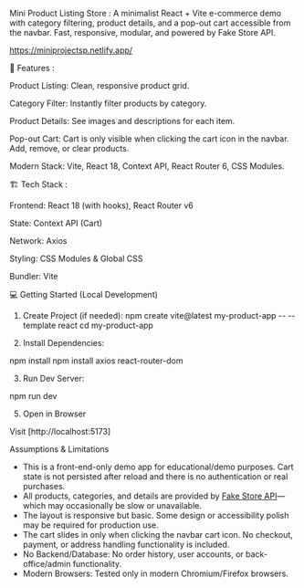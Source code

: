 Mini Product Listing Store :
A minimalist React + Vite e-commerce demo with category filtering, product details, and a pop-out cart accessible from the navbar. Fast, responsive, modular, and powered by Fake Store API.

https://miniprojectsp.netlify.app/

🚀 Features :

Product Listing: Clean, responsive product grid.

Category Filter: Instantly filter products by category.

Product Details: See images and descriptions for each item.

Pop-out Cart: Cart is only visible when clicking the cart icon in the navbar. Add, remove, or clear products.

Modern Stack: Vite, React 18, Context API, React Router 6, CSS Modules.


🏗️ Tech Stack :

Frontend: React 18 (with hooks), React Router v6

State: Context API (Cart)

Network: Axios

Styling: CSS Modules & Global CSS

Bundler: Vite

💻 Getting Started (Local Development)

1. Create Project (if needed):
npm create vite@latest my-product-app -- --template react
cd my-product-app

2. Install Dependencies:

npm install
npm install axios react-router-dom

3. Run Dev Server:

npm run dev

5. Open in Browser

Visit [http://localhost:5173]


Assumptions & Limitations

- This is a front-end-only demo app for educational/demo purposes. Cart state is not persisted after reload and there is no authentication or real purchases.
- All products, categories, and details are provided by [Fake Store API](https://fakestoreapi.com/)—which may occasionally be slow or unavailable.
- The layout is responsive but basic. Some design or accessibility polish may be required for production use.
- The cart slides in only when clicking the navbar cart icon. No checkout, payment, or address handling functionality is included.
- No Backend/Database: No order history, user accounts, or back-office/admin functionality.
- Modern Browsers: Tested only in modern Chromium/Firefox browsers.
